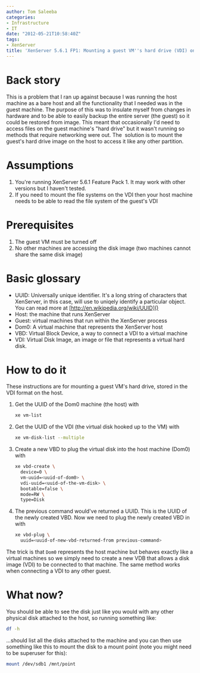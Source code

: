 ```yaml
---
author: Tom Saleeba
categories:
- Infrastructure
- IT
date: "2012-05-21T10:58:40Z"
tags:
- XenServer
title: 'XenServer 5.6.1 FP1: Mounting a guest VM''s hard drive (VDI) on the host'
---
```

# Back story

This is a problem that I ran up against because I was running the host machine as a bare host and all the functionality that I needed was in the guest machine. The purpose of this was to insulate myself from changes in hardware and to be able to easily backup the entire server (the guest) so it could be restored from image. This meant that occasionally I'd need to access files on the guest machine's "hard drive" but it wasn't running so methods that require networking were out. The  solution is to mount the guest's hard drive image on the host to access it like any other partition.

# Assumptions

1.  You're running XenServer 5.6.1 Feature Pack 1\. It may work with other versions but I haven't tested.
2.  If you need to mount the file systems on the VDI then your host machine needs to be able to read the file system of the guest's VDI

# Prerequisites

1.  The guest VM must be turned off
2.  No other machines are accessing the disk image (two machines cannot share the same disk image)

# Basic glossary

*   UUID: Universally unique identifier. It's a long string of characters that XenServer, in this case, will use to uniqely identify a particular object. You can read more at [http://en.wikipedia.org/wiki/UUID]()
*   Host: the machine that runs XenServer
*   Guest: virtual machines that run within the XenServer process
*   Dom0: A virtual machine that represents the XenServer host
*   VBD: Virtual Block Device, a way to connect a VDI to a virtual machine
*   VDI: Virtual Disk Image, an image or file that represents a virtual hard disk.

# How to do it

These instructions are for mounting a guest VM's hard drive, stored in the VDI format on the host.

 1. Get the UUID of the Dom0 machine (the host) with
    ```bash
    xe vm-list
    ```
 1. Get the UUID of the VDI (the virtual disk hooked up to the VM) with  
    ```bash
    xe vm-disk-list --multiple
    ```
 1. Create a new VBD to plug the virtual disk into the host machine (Dom0) with
    ```bash
    xe vbd-create \
      device=0 \
      vm-uuid=<uuid-of-dom0> \
      vdi-uuid=<uuid-of-the-vm-disk> \
      bootable=false \
      mode=RW \
      type=Disk
    ```
 1. The previous command would've returned a UUID. This is the UUID of the newly created VBD. Now we need to plug the newly created VBD in with
    ```bash
    xe vbd-plug \
      uuid=<uuid-of-new-vbd-returned-from previous-command>
    ```

The trick is that `Dom0` represents the host machine but behaves exactly like a virtual machines so we simply need to create a new VDB that allows a disk image (VDI) to be connected to that machine. The same method works when connecting a VDI to any other guest.

# What now?

You should be able to see the disk just like you would with any other physical disk attached to the host, so running something like:
```bash
df -h
```
...should list all the disks attached to the machine and you can then use something like this to mount the disk to a mount point (note you might need to be superuser for this):
```bash
mount /dev/sdb1 /mnt/point
```

